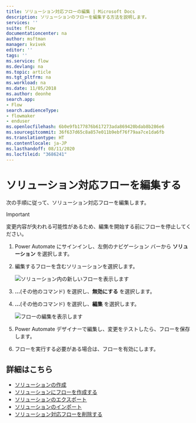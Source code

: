 ```yaml
---
title: ソリューション対応フローの編集 | Microsoft Docs
description: ソリューションのフローを編集する方法を説明します。
services: ''
suite: flow
documentationcenter: na
author: msftman
manager: kvivek
editor: ''
tags: ''
ms.service: flow
ms.devlang: na
ms.topic: article
ms.tgt_pltfrm: na
ms.workload: na
ms.date: 11/05/2018
ms.author: deonhe
search.app:
- Flow
search.audienceType:
- flowmaker
- enduser
ms.openlocfilehash: 6b0e9fb177876b617273ada869420bdab8b286e6
ms.sourcegitcommit: 36f637d65c8a857e011b9ebf76f79aa7ce1da6fb
ms.translationtype: HT
ms.contentlocale: ja-JP
ms.lasthandoff: 08/11/2020
ms.locfileid: "3686241"
---
```

# <a name="edit-a-solution-aware-flow"></a>ソリューション対応フローを編集する


次の手順に従って、ソリューション対応フローを編集します。

> [!IMPORTANT]
> 変更内容が失われる可能性があるため、編集を開始する前にフローを停止してください。

1. Power Automate にサインインし、左側のナビゲーション バーから **ソリューション** を選択します。
1. 編集するフローを含むソリューションを選択します。

   ![ソリューション内の新しいフローを表示します](./media/edit-solution-aware-flow/new-flow-inside-solution.png "ソリューション内の新しいフローを表示します")

1. **...**(その他のコマンド) を選択し、**無効にする** を選択します。
1. **...**(その他のコマンド) を選択し、**編集** を選択します。

   ![フローの編集を表示します](./media/edit-solution-aware-flow/edit-flow.png "フローの編集を表示します")
   
1. Power Automate デザイナーで編集し、変更をテストしたら、フローを保存します。
1. フローを実行する必要がある場合は、フローを有効にします。

## <a name="learn-more"></a>詳細はこちら

* [ソリューションの作成](./overview-solution-flows.md)
* [ソリューションにフローを作成する](./create-flow-solution.md)
* [ソリューションのエクスポート](./export-flow-solution.md)
* [ソリューションのインポート](./import-flow-solution.md)
* [ソリューション対応フローを削除する](./remove-solution-aware-flow.md)
